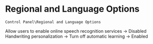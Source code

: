 # Regional and Language Options

`Control Panel\Regional and Language Options`

Allow users to enable online speech recognition services -> Disabled
Handwriting personalization -> Turn off automatic learning -> Enabled